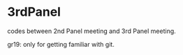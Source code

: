 # 3rdPanel
codes between 2nd Panel meeting and 3rd Panel meeting.

gr19: only for getting familiar with git.
